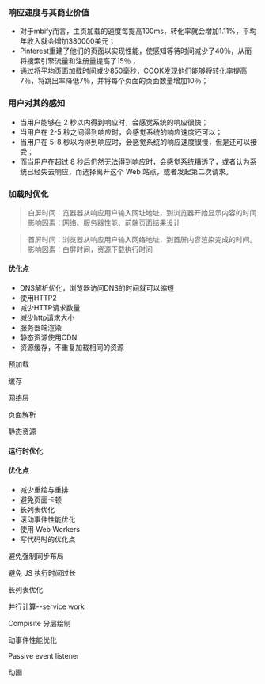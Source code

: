 ### 响应速度与其商业价值

- 对于mbify而言，主页加载的速度每提高100ms，转化率就会增加1.11%，平均年收入就会增加380000美元；
- Pinterest重建了他们的页面以实现性能，使感知等待时间减少了40％，从而将搜索引擎流量和注册量提高了15％；
- 通过将平均页面加载时间减少850毫秒，COOK发现他们能够将转化率提高7％，将跳出率降低7％，并将每个页面的页面数量增加10％；

### 用户对其的感知

- 当用户能够在 2 秒以内得到响应时，会感觉系统的响应很快；
- 当用户在 2-5 秒之间得到响应时，会感觉系统的响应速度还可以；
- 当用户在 5-8 秒以内得到响应时，会感觉系统的响应速度很慢，但是还可以接受；
- 而当用户在超过 8 秒后仍然无法得到响应时，会感觉系统糟透了，或者认为系统已经失去响应，而选择离开这个 Web 站点，或者发起第二次请求。

### 加载时优化

> 白屏时间：览器器从响应用户输入网址地址，到浏览器开始显示内容的时间
  影响因素：网络、服务器性能、前端页面结果设计

> 首屏时间：浏览器从响应用户输入网络地址，到首屏内容渲染完成的时间。
  影响因素：白屏时间，资源下载执行时间

#### 优化点

- DNS解析优化，浏览器访问DNS的时间就可以缩短
- 使用HTTP2
- 减少HTTP请求数量
- 减少http请求大小
- 服务器端渲染
- 静态资源使用CDN
- 资源缓存，不重复加载相同的资源

预加载

缓存

网络层

页面解析

静态资源



#### 运行时优化

#### 优化点

- 减少重绘与重排
- 避免页面卡顿
- 长列表优化
- 滚动事件性能优化
- 使用 Web Workers
- 写代码时的优化点



避免强制同步布局

避免 JS 执行时间过长

长列表优化

并行计算--service work

Compisite 分层绘制

动事件性能优化

Passive event listener

动画
